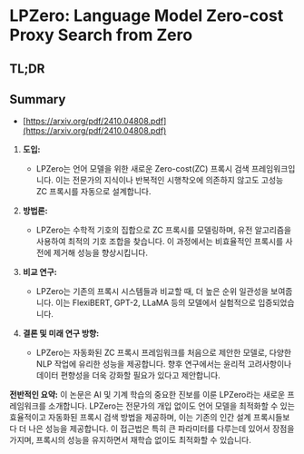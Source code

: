 # LPZero: Language Model Zero-cost Proxy Search from Zero
## TL;DR
## Summary
- [https://arxiv.org/pdf/2410.04808.pdf](https://arxiv.org/pdf/2410.04808.pdf)

1. **도입:**
   - LPZero는 언어 모델을 위한 새로운 Zero-cost(ZC) 프록시 검색 프레임워크입니다. 이는 전문가의 지식이나 반복적인 시행착오에 의존하지 않고도 고성능 ZC 프록시를 자동으로 설계합니다.

2. **방법론:**
   - LPZero는 수학적 기호의 집합으로 ZC 프록시를 모델링하며, 유전 알고리즘을 사용하여 최적의 기호 조합을 찾습니다. 이 과정에서는 비효율적인 프록시를 사전에 제거해 성능을 향상시킵니다.

3. **비교 연구:**
   - LPZero는 기존의 프록시 시스템들과 비교할 때, 더 높은 순위 일관성을 보여줍니다. 이는 FlexiBERT, GPT-2, LLaMA 등의 모델에서 실험적으로 입증되었습니다.

4. **결론 및 미래 연구 방향:**
   - LPZero는 자동화된 ZC 프록시 프레임워크를 처음으로 제안한 모델로, 다양한 NLP 작업에 유리한 성능을 제공합니다. 향후 연구에서는 윤리적 고려사항이나 데이터 편향성을 더욱 강화할 필요가 있다고 제안합니다.

**전반적인 요약:**
이 논문은 AI 및 기계 학습의 중요한 진보를 이룬 LPZero라는 새로운 프레임워크를 소개합니다. LPZero는 전문가의 개입 없이도 언어 모델을 최적화할 수 있는 효율적이고 자동화된 프록시 검색 방법을 제공하며, 이는 기존의 인간 설계 프록시들보다 더 나은 성능을 제공합니다. 이 접근법은 특히 큰 파라미터를 다루는데 있어서 장점을 가지며, 프록시의 성능을 유지하면서 재학습 없이도 최적화할 수 있습니다.
